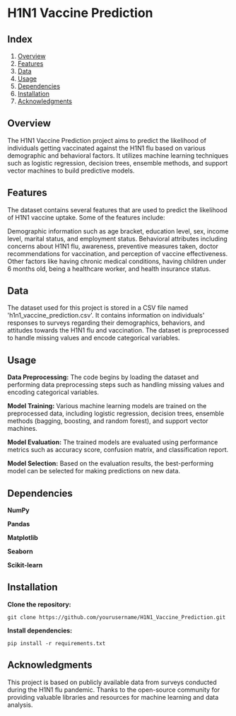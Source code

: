 # H1N1 Vaccine Prediction

## Index

1. [Overview](#overview)
2. [Features](#features)
3. [Data](#data)
4. [Usage](#usage)
5. [Dependencies](#dependencies)
6. [Installation](#installation)
7. [Acknowledgments](#acknowledgments)

## Overview

The H1N1 Vaccine Prediction project aims to predict the likelihood of individuals getting vaccinated against the H1N1 flu based on various demographic and behavioral factors. It utilizes machine learning techniques such as logistic regression, decision trees, ensemble methods, and support vector machines to build predictive models.

## Features

The dataset contains several features that are used to predict the likelihood of H1N1 vaccine uptake. Some of the features include:

Demographic information such as age bracket, education level, sex, income level, marital status, and employment status.
Behavioral attributes including concerns about H1N1 flu, awareness, preventive measures taken, doctor recommendations for vaccination, and perception of vaccine effectiveness.
Other factors like having chronic medical conditions, having children under 6 months old, being a healthcare worker, and health insurance status.

## Data

The dataset used for this project is stored in a CSV file named 'h1n1_vaccine_prediction.csv'. It contains information on individuals' responses to surveys regarding their demographics, behaviors, and attitudes towards the H1N1 flu and vaccination. The dataset is preprocessed to handle missing values and encode categorical variables.

## Usage

**Data Preprocessing:** The code begins by loading the dataset and performing data preprocessing steps such as handling missing values and encoding categorical variables.

**Model Training:** Various machine learning models are trained on the preprocessed data, including logistic regression, decision trees, ensemble methods (bagging, boosting, and random forest), and support vector machines.

**Model Evaluation:** The trained models are evaluated using performance metrics such as accuracy score, confusion matrix, and classification report.

**Model Selection:** Based on the evaluation results, the best-performing model can be selected for making predictions on new data.

## Dependencies

**NumPy**

**Pandas**

**Matplotlib**

**Seaborn**

**Scikit-learn**

## Installation

**Clone the repository:**

```
git clone https://github.com/yourusername/H1N1_Vaccine_Prediction.git
```

**Install dependencies:**

```
pip install -r requirements.txt
```

## Acknowledgments

This project is based on publicly available data from surveys conducted during the H1N1 flu pandemic.
Thanks to the open-source community for providing valuable libraries and resources for machine learning and data analysis.
